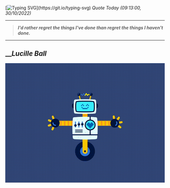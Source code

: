 [![Typing SVG](https://readme-typing-svg.herokuapp.com?font=Press+Start+2P&color=C2F784&size=35&width=900&height=100&lines=Hello+World%2C+I'm+Hung+!)](https://git.io/typing-svg) 
 _Quote Today (09:13:00, 30/10/2022)_
___
>**_I'd rather regret the things I've done than regret the things I haven't done._**
___

## __**_Lucille Ball_**

![RobotDance](src/assets/images/robot-dancing-dribble.gif?style=center)
